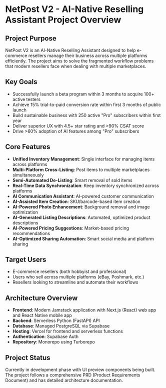 # NetPost V2 - AI-Native Reselling Assistant Project Overview

## Project Purpose

NetPost V2 is an AI-Native Reselling Assistant designed to help e-commerce resellers manage their business across multiple platforms efficiently. The project aims to solve the fragmented workflow problems that modern resellers face when dealing with multiple marketplaces.

## Key Goals

- Successfully launch a beta program within 3 months to acquire 100+ active testers
- Achieve 15% trial-to-paid conversion rate within first 3 months of public launch
- Build sustainable business with 250 active "Pro" subscribers within first year
- Deliver superior UX with 4.5+ star rating and >90% CSAT score
- Drive >60% adoption of AI features among "Pro" subscribers

## Core Features

- **Unified Inventory Management**: Single interface for managing items across platforms
- **Multi-Platform Cross-Listing**: Post items to multiple marketplaces simultaneously
- **Semi-Automated De-Listing**: Smart removal of sold items
- **Real-Time Data Synchronization**: Keep inventory synchronized across platforms
- **AI Communication Assistant**: AI-powered customer communication
- **AI-Assisted Item Creation**: SKU/barcode-based item creation
- **AI-Powered Photo Enhancement**: Background removal and image optimization
- **AI-Generated Listing Descriptions**: Automated, optimized product descriptions
- **AI-Powered Pricing Suggestions**: Market-based pricing recommendations
- **AI-Optimized Sharing Automation**: Smart social media and platform sharing

## Target Users

- E-commerce resellers (both hobbyist and professional)
- Users who sell across multiple platforms (eBay, Poshmark, etc.)
- Resellers looking to streamline and automate their workflows

## Architecture Overview

- **Frontend**: Modern Jamstack application with Next.js (React) web app and React Native mobile app
- **Backend**: Serverless Python (FastAPI) API
- **Database**: Managed PostgreSQL via Supabase
- **Hosting**: Vercel for frontend and serverless functions
- **Authentication**: Supabase Auth
- **Repository**: Monorepo using Turborepo

## Project Status

Currently in development phase with UI preview components being built. The project follows a comprehensive PRD (Product Requirements Document) and has detailed architecture documentation.
